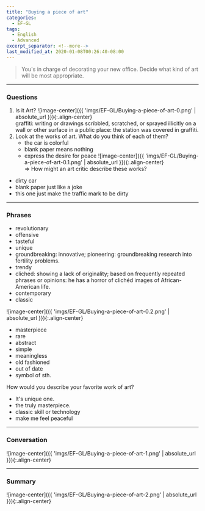 ```yaml
---
title: "Buying a piece of art"
categories:
  - EF-GL
tags:
  - English
  - Advanced
excerpt_separator: <!--more-->
last_modified_at: 2020-01-08T00:26:40-08:00
---
```

> You's in charge of decorating your new office. Decide what kind of art will be most appropriate.
<!--more-->

----------------------
### Questions
1. Is it Art? 
  ![image-center]({{ 'imgs/EF-GL/Buying-a-piece-of-art-0.png' | absolute_url }}){:.align-center}<br>
graffiti: writing or drawings scribbled, scratched, or sprayed illicitly on a wall or other surface in a public place: the station was covered in graffiti.
1. Look at the works of art. What do you think of each of them?
   - the car is colorful
   - blank paper means nothing
   - express the desire for peace
![image-center]({{ 'imgs/EF-GL/Buying-a-piece-of-art-0.1.png' | absolute_url }}){:.align-center}<br>
=> How might an art critic describe these works?<br>
  - dirty car
  - blank paper just like a joke
  - this one just make the traffic mark to be dirty

----------------------
### Phrases
- revolutionary
- offensive
- tasteful
- unique
- groundbreaking: innovative; pioneering: groundbreaking research into fertility problems.
- trendy
- cliched: showing a lack of originality; based on frequently repeated phrases or opinions: he has a horror of clichéd images of African-American life.
- contemporary
- classic

![image-center]({{ 'imgs/EF-GL/Buying-a-piece-of-art-0.2.png' | absolute_url }}){:.align-center}<br>

- masterpiece
- rare 
- abstract
- simple
- meaningless
- old fashioned
- out of date
- symbol of sth.

How would you describe your favorite work of art?
- It's unique one.
- the truly masterpiece.
- classic skill or technology
- make me feel peaceful

----------------------
### Conversation

![image-center]({{ 'imgs/EF-GL/Buying-a-piece-of-art-1.png' | absolute_url }}){:.align-center}


----------------------
### Summary

![image-center]({{ 'imgs/EF-GL/Buying-a-piece-of-art-2.png' | absolute_url }}){:.align-center}


